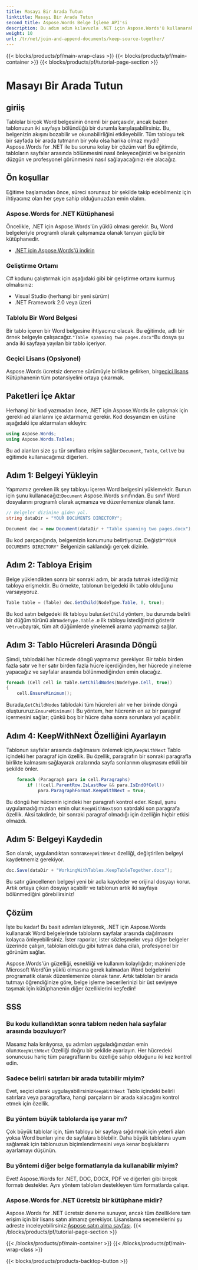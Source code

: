 ```yaml
---
title: Masayı Bir Arada Tutun
linktitle: Masayı Bir Arada Tutun
second_title: Aspose.Words Belge İşleme API'si
description: Bu adım adım kılavuzla .NET için Aspose.Words'ü kullanarak tabloların sayfalar arasında dağılmasını nasıl önleyeceğinizi öğrenin. Düzgün, profesyonel görünümlü Word belgeleri sağlayın
weight: 10
url: /tr/net/join-and-append-documents/keep-source-together/
---
```


{{< blocks/products/pf/main-wrap-class >}}
{{< blocks/products/pf/main-container >}}
{{< blocks/products/pf/tutorial-page-section >}}

# Masayı Bir Arada Tutun

## giriiş

Tablolar birçok Word belgesinin önemli bir parçasıdır, ancak bazen tablonuzun iki sayfaya bölündüğü bir durumla karşılaşabilirsiniz. Bu, belgenizin akışını bozabilir ve okunabilirliğini etkileyebilir. Tüm tabloyu tek bir sayfada bir arada tutmanın bir yolu olsa harika olmaz mıydı? Aspose.Words for .NET ile bu soruna kolay bir çözüm var! Bu eğitimde, tabloların sayfalar arasında bölünmesini nasıl önleyeceğinizi ve belgenizin düzgün ve profesyonel görünmesini nasıl sağlayacağınızı ele alacağız.

## Ön koşullar

Eğitime başlamadan önce, süreci sorunsuz bir şekilde takip edebilmeniz için ihtiyacınız olan her şeye sahip olduğunuzdan emin olalım.

### Aspose.Words for .NET Kütüphanesi

Öncelikle, .NET için Aspose.Words'ün yüklü olması gerekir. Bu, Word belgeleriyle programlı olarak çalışmanıza olanak tanıyan güçlü bir kütüphanedir.

- [.NET için Aspose.Words'ü indirin](https://releases.aspose.com/words/net/)

### Geliştirme Ortamı

C# kodunu çalıştırmak için aşağıdaki gibi bir geliştirme ortamı kurmuş olmalısınız:

- Visual Studio (herhangi bir yeni sürüm)
- .NET Framework 2.0 veya üzeri

### Tablolu Bir Word Belgesi

 Bir tablo içeren bir Word belgesine ihtiyacınız olacak. Bu eğitimde, adlı bir örnek belgeyle çalışacağız.`"Table spanning two pages.docx"`Bu dosya şu anda iki sayfaya yayılan bir tablo içeriyor.

### Geçici Lisans (Opsiyonel)

 Aspose.Words ücretsiz deneme sürümüyle birlikte gelirken, bir[geçici lisans](https://purchase.aspose.com/temporary-license/) Kütüphanenin tüm potansiyelini ortaya çıkarmak.

## Paketleri İçe Aktar

Herhangi bir kod yazmadan önce, .NET için Aspose.Words ile çalışmak için gerekli ad alanlarını içe aktarmamız gerekir. Kod dosyanızın en üstüne aşağıdaki içe aktarmaları ekleyin:

```csharp
using Aspose.Words;
using Aspose.Words.Tables;
```

 Bu ad alanları size şu tür sınıflara erişim sağlar:`Document`, `Table`, `Cell`ve bu eğitimde kullanacağımız diğerleri.

## Adım 1: Belgeyi Yükleyin

 Yapmamız gereken ilk şey tabloyu içeren Word belgesini yüklemektir. Bunun için şunu kullanacağız:`Document` Aspose.Words sınıfından. Bu sınıf Word dosyalarını programlı olarak açmanıza ve düzenlemenize olanak tanır.

```csharp
// Belgeler dizinine giden yol.
string dataDir = "YOUR DOCUMENTS DIRECTORY";

Document doc = new Document(dataDir + "Table spanning two pages.docx");
```

 Bu kod parçacığında, belgemizin konumunu belirtiyoruz. Değiştir`"YOUR DOCUMENTS DIRECTORY"` Belgenizin saklandığı gerçek dizinle.

## Adım 2: Tabloya Erişim

Belge yüklendikten sonra bir sonraki adım, bir arada tutmak istediğimiz tabloya erişmektir. Bu örnekte, tablonun belgedeki ilk tablo olduğunu varsayıyoruz.

```csharp
Table table = (Table) doc.GetChild(NodeType.Table, 0, true);
```

 Bu kod satırı belgedeki ilk tabloyu bulur.`GetChild` yöntem, bu durumda belirli bir düğüm türünü alır`NodeType.Table` .`0` ilk tabloyu istediğimizi gösterir ve`true`bayrak, tüm alt düğümlerde yinelemeli arama yapmamızı sağlar.

## Adım 3: Tablo Hücreleri Arasında Döngü

Şimdi, tablodaki her hücrede döngü yapmamız gerekiyor. Bir tablo birden fazla satır ve her satır birden fazla hücre içerdiğinden, her hücrede yineleme yapacağız ve sayfalar arasında bölünmediğinden emin olacağız.

```csharp
foreach (Cell cell in table.GetChildNodes(NodeType.Cell, true))
{
    cell.EnsureMinimum();
```

 Burada,`GetChildNodes` tablodaki tüm hücreleri alır ve her birinde döngü oluştururuz.`EnsureMinimum()` Bu yöntem, her hücrenin en az bir paragraf içermesini sağlar; çünkü boş bir hücre daha sonra sorunlara yol açabilir.

## Adım 4: KeepWithNext Özelliğini Ayarlayın

 Tablonun sayfalar arasında dağılmasını önlemek için,`KeepWithNext` Tablo içindeki her paragraf için özellik. Bu özellik, paragrafın bir sonraki paragrafla birlikte kalmasını sağlayarak aralarında sayfa sonlarının oluşmasını etkili bir şekilde önler.

```csharp
    foreach (Paragraph para in cell.Paragraphs)
        if (!(cell.ParentRow.IsLastRow && para.IsEndOfCell))
            para.ParagraphFormat.KeepWithNext = true;
```

 Bu döngü her hücrenin içindeki her paragrafı kontrol eder. Koşul, şunu uygulamadığımızdan emin olur:`KeepWithNext`son satırdaki son paragrafa özellik. Aksi takdirde, bir sonraki paragraf olmadığı için özelliğin hiçbir etkisi olmazdı.

## Adım 5: Belgeyi Kaydedin

 Son olarak, uygulandıktan sonra`KeepWithNext` özelliği, değiştirilen belgeyi kaydetmemiz gerekiyor.

```csharp
doc.Save(dataDir + "WorkingWithTables.KeepTableTogether.docx");
```

Bu satır güncellenen belgeyi yeni bir adla kaydeder ve orijinal dosyayı korur. Artık ortaya çıkan dosyayı açabilir ve tablonun artık iki sayfaya bölünmediğini görebilirsiniz!

## Çözüm

İşte bu kadar! Bu basit adımları izleyerek, .NET için Aspose.Words kullanarak Word belgelerinde tabloların sayfalar arasında dağılmasını kolayca önleyebilirsiniz. İster raporlar, ister sözleşmeler veya diğer belgeler üzerinde çalışın, tabloları olduğu gibi tutmak daha cilalı, profesyonel bir görünüm sağlar.

Aspose.Words'ün güzelliği, esnekliği ve kullanım kolaylığıdır; makinenizde Microsoft Word'ün yüklü olmasına gerek kalmadan Word belgelerini programatik olarak düzenlemenize olanak tanır. Artık tabloları bir arada tutmayı öğrendiğinize göre, belge işleme becerilerinizi bir üst seviyeye taşımak için kütüphanenin diğer özelliklerini keşfedin!

## SSS

### Bu kodu kullandıktan sonra tablom neden hala sayfalar arasında bozuluyor?

 Masanız hala kırılıyorsa, şu adımları uyguladığınızdan emin olun:`KeepWithNext` Özelliği doğru bir şekilde ayarlayın. Her hücredeki sonuncusu hariç tüm paragrafların bu özelliğe sahip olduğunu iki kez kontrol edin.

### Sadece belirli satırları bir arada tutabilir miyim?

 Evet, seçici olarak uygulayabilirsiniz`KeepWithNext` Tablo içindeki belirli satırlara veya paragraflara, hangi parçaların bir arada kalacağını kontrol etmek için özellik.

### Bu yöntem büyük tablolarda işe yarar mı?

Çok büyük tablolar için, tüm tabloyu bir sayfaya sığdırmak için yeterli alan yoksa Word bunları yine de sayfalara bölebilir. Daha büyük tablolara uyum sağlamak için tablonuzun biçimlendirmesini veya kenar boşluklarını ayarlamayı düşünün.

### Bu yöntemi diğer belge formatlarıyla da kullanabilir miyim?

Evet! Aspose.Words for .NET, DOC, DOCX, PDF ve diğerleri gibi birçok formatı destekler. Aynı yöntem tabloları destekleyen tüm formatlarda çalışır.

### Aspose.Words for .NET ücretsiz bir kütüphane midir?

 Aspose.Words for .NET ücretsiz deneme sunuyor, ancak tüm özelliklere tam erişim için bir lisans satın almanız gerekiyor. Lisanslama seçeneklerini şu adreste inceleyebilirsiniz:[Aspose satın alma sayfası](https://purchase.aspose.com/buy).
{{< /blocks/products/pf/tutorial-page-section >}}

{{< /blocks/products/pf/main-container >}}
{{< /blocks/products/pf/main-wrap-class >}}

{{< blocks/products/products-backtop-button >}}

